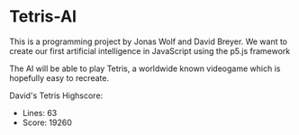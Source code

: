 # Tetris-AI

This is a programming project by Jonas Wolf and David Breyer.
We want to create our first artificial intelligence in JavaScript using the p5.js framework

The AI will be able to play Tetris, a worldwide known videogame which is hopefully easy to recreate.

David's Tetris Highscore:

-   Lines: 63
-   Score: 19260

